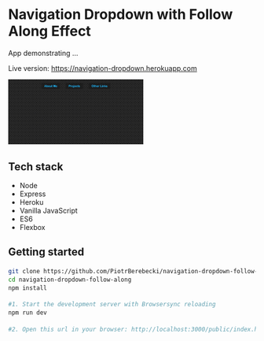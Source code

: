# Navigation Dropdown with Follow Along Effect

App demonstrating ...

Live version: https://navigation-dropdown.herokuapp.com

<img src="./src/graphics/screencast.gif" width="275px" height="auto">

## Tech stack
* Node
* Express
* Heroku
* Vanilla JavaScript
* ES6
* Flexbox

## Getting started

```sh
git clone https://github.com/PiotrBerebecki/navigation-dropdown-follow-along.git
cd navigation-dropdown-follow-along
npm install

#1. Start the development server with Browsersync reloading
npm run dev

#2. Open this url in your browser: http://localhost:3000/public/index.html
```
